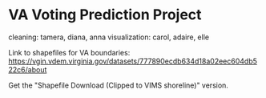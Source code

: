 # VA Voting Prediction Project

cleaning: 
tamera, diana, anna
visualization: 
carol, adaire, elle 

Link to shapefiles for VA boundaries: https://vgin.vdem.virginia.gov/datasets/777890ecdb634d18a02eec604db522c6/about

Get the "Shapefile Download (Clipped to VIMS shoreline)" version.
